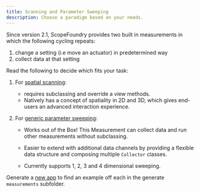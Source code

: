 ```yaml
---
title: Scanning and Parameter Sweeping
description: Choose a paradigm based on your needs.
---
```

Since version 2.1, ScopeFoundry provides two built in measurements in which the following cycling repeats:

1. change a setting (i.e move an actuator) in predetermined way
2. collect data at that setting

Read the following to decide which fits your task:

1. For [spatial scanning](spatial-scanning):

   - requires subclassing and override a view methods.
   - Natively has a concept of spatiality in 2D and 3D, which gives end-users an advanced interaction experience.
   
2. For [generic  parameter sweeping](parameter-sweeping): 

   - Works out of the Box! This Measurement can collect data and run other measurements without subclassing. 
   
   - Easier to extend with additional data channels by providing a flexible data structure and composing multiple  `Collector` classes.
   
   - Currently supports 1, 2, 3 and 4 dimensional sweeping.
   
     

Generate a [new app](/docs/11_tools-tutorials/1_new-microscope-app/) to find an example off each in the generate `measurements` subfolder.


